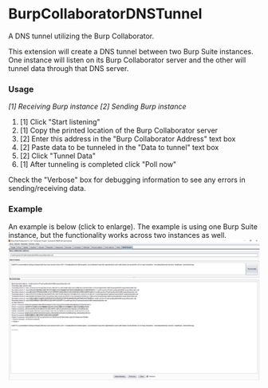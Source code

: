 # BurpCollaboratorDNSTunnel
A DNS tunnel utilizing the Burp Collaborator.

This extension will create a DNS tunnel between two Burp Suite instances.  One instance will listen on its Burp Collaborator server and the other will tunnel data through that DNS server.

### Usage
_[1] Receiving Burp instance_
_[2] Sending Burp instance_

1) [1] Click "Start listening"
2) [1] Copy the printed location of the Burp Collaborator server
3) [2] Enter this address in the "Burp Collaborator Address" text box
4) [2] Paste data to be tunneled in the "Data to tunnel" text box
5) [2] Click "Tunnel Data"
6) [1] After tunneling is completed click "Poll now"

Check the "Verbose" box for debugging information to see any errors in sending/receiving data.

### Example
An example is below (click to enlarge).  The example is using one Burp Suite instance, but the functionality works across two instances as well.
<a href="https://github.com/NetSPI/BurpCollaboratorDNSTunnel/blob/master/demo.png?raw=true" target="_blank"><img src="./demo.png"/></a>
